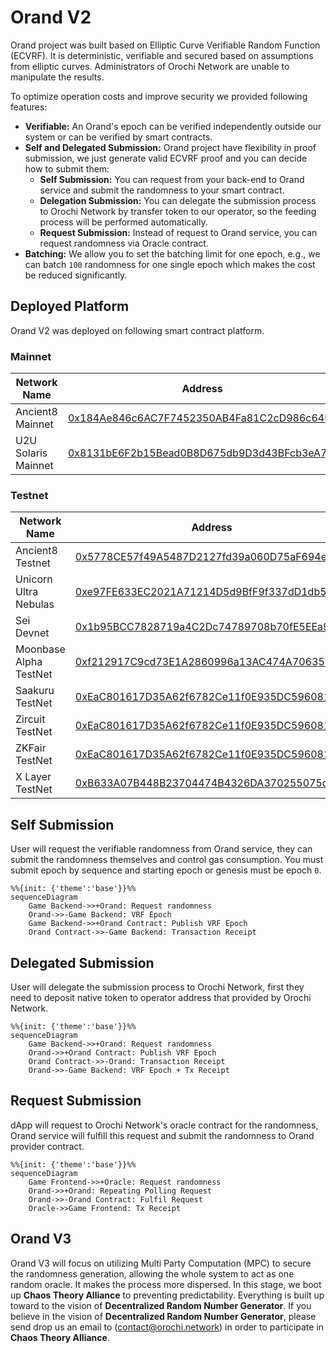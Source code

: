 # Orand V2

Orand project was built based on Elliptic Curve Verifiable Random Function (ECVRF). It is deterministic, verifiable and secured based on assumptions from elliptic curves. Administrators of Orochi Network are unable to manipulate the results.

To optimize operation costs and improve security we provided following features:

- **Verifiable:** An Orand's epoch can be verified independently outside our system or can be verified by smart contracts.
- **Self and Delegated Submission:** Orand project have flexibility in proof submission, we just generate valid ECVRF proof and you can decide how to submit them:
  - **Self Submission:** You can request from your back-end to Orand service and submit the randomness to your smart contract.
  - **Delegation Submission:** You can delegate the submission process to Orochi Network by transfer token to our operator, so the feeding process will be performed automatically.
  - **Request Submission:** Instead of request to Orand service, you can request randomness via Oracle contract.
- **Batching:** We allow you to set the batching limit for one epoch, e.g., we can batch `100` randomness for one single epoch which makes the cost be reduced significantly.

## Deployed Platform

Orand V2 was deployed on following smart contract platform.

### Mainnet

| Network Name        | Address                                                                                                                   |
| ------------------- | ------------------------------------------------------------------------------------------------------------------------- |
| Ancient8 Mainnet    | [0x184Ae846c6AC7F7452350AB4Fa81C2cD986c64E1](https://scan.ancient8.gg/address/0x184Ae846c6AC7F7452350AB4Fa81C2cD986c64E1) |
| U2U Solaris Mainnet | [0x8131bE6F2b15Bead0B8D675db9D3d43BFcb3eA72](https://u2uscan.xyz/address/0x8131bE6F2b15Bead0B8D675db9D3d43BFcb3eA72)      |

### Testnet

| Network Name           | Address                                                                                                                                        |
| ---------------------- | ---------------------------------------------------------------------------------------------------------------------------------------------- |
| Ancient8 Testnet       | [0x5778CE57f49A5487D2127fd39a060D75aF694e8c](https://scanv2-testnet.ancient8.gg/address/0x5778CE57f49A5487D2127fd39a060D75aF694e8c)            |
| Unicorn Ultra Nebulas  | [0xe97FE633EC2021A71214D5d9BfF9f337dD1db5c1](https://testnet.u2uscan.xyz/address/0xe97FE633EC2021A71214D5d9BfF9f337dD1db5c1)                   |
| Sei Devnet             | [0x1b95BCC7828719a4C2Dc74789708b70fE5EEa9Cf](https://seitrace.com/address/0x1b95BCC7828719a4C2Dc74789708b70fE5EEa9Cf)                          |
| Moonbase Alpha TestNet | [0xf212917C9cd73E1A2860996a13AC474A70635447](https://moonbase.moonscan.io/address/0xf212917C9cd73E1A2860996a13AC474A70635447)                  |
| Saakuru TestNet        | [0xEaC801617D35A62f6782Ce11f0E935DC5960817c](https://explorer.testnet.oasys.games/address/0xEaC801617D35A62f6782Ce11f0E935DC5960817c)          |
| Zircuit TestNet        | [0xEaC801617D35A62f6782Ce11f0E935DC5960817c](https://explorer.zircuit.com/address/0xEaC801617D35A62f6782Ce11f0E935DC5960817c)                  |
| ZKFair TestNet         | [0xEaC801617D35A62f6782Ce11f0E935DC5960817c](https://testnet-scan.zkfair.io/address/0xEaC801617D35A62f6782Ce11f0E935DC5960817c)                |
| X Layer TestNet        | [0xB633A07B448B23704474B4326DA370255075dA89](https://www.okx.com/web3/explorer/xlayer-test/address/0xB633A07B448B23704474B4326DA370255075dA89) |

## Self Submission

User will request the verifiable randomness from Orand service, they can submit the randomness themselves and control gas consumption. You must submit epoch by sequence and starting epoch or genesis must be epoch `0`.

```mermaid
%%{init: {'theme':'base'}}%%
sequenceDiagram
    Game Backend->>+Orand: Request randomness
    Orand->>-Game Backend: VRF Epoch
    Game Backend->>+Orand Contract: Publish VRF Epoch
    Orand Contract->>-Game Backend: Transaction Receipt
```

## Delegated Submission

User will delegate the submission process to Orochi Network, first they need to deposit native token to operator address that provided by Orochi Network.

```mermaid
%%{init: {'theme':'base'}}%%
sequenceDiagram
    Game Backend->>+Orand: Request randomness
    Orand->>+Orand Contract: Publish VRF Epoch
    Orand Contract->>-Orand: Transaction Receipt
    Orand->>-Game Backend: VRF Epoch + Tx Receipt
```

## Request Submission

dApp will request to Orochi Network's oracle contract for the randomness, Orand service will fulfill this request and submit the randomness to Orand provider contract.

```mermaid
%%{init: {'theme':'base'}}%%
sequenceDiagram
    Game Frontend->>+Oracle: Request randomness
    Orand->>+Orand: Repeating Polling Request
    Orand->>-Orand Contract: Fulfil Request
    Oracle->>Game Frontend: Tx Receipt
```

## Orand V3

Orand V3 will focus on utilizing Multi Party Computation (MPC) to secure the randomness generation, allowing the whole system to act as one random oracle. It makes the process more dispersed. In this stage, we boot up **Chaos Theory Alliance** to preventing predictability. Everything is built up toward to the vision of **Decentralized Random Number Generator**. If you believe in the vision of **Decentralized Random Number Generator**, please send drop us an email to ([contact@orochi.network](contact@orochi.network)) in order to participate in **Chaos Theory Alliance**.
